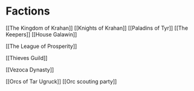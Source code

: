 # Factions
[[The Kingdom of Krahan]]
	[[Knights of Krahan]]
	[[Paladins of Tyr]]
	[[The Keepers]]
	[[House Galawin]]

[[The League of Prosperity]]

[[Thieves Guild]]

[[Vezoca Dynasty]]

[[Orcs of Tar Ugruck]]
	[[Orc scouting party]]
